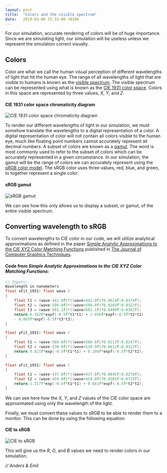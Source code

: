 ```yaml
---
layout: post
title:  "Colors and the visible spectrum"
date:   2019-03-06 15:31:00 +0100
---
```


For our simulation, accurate rendering of colors will be of huge importance.
Since we are simulating light, our simulation will be useless unless we represent the simulation correct visually.

## Colors

Color are what we call the human visual perception of different wavelengths of light that hit the human eye. The range of all wavelengths of light that are visible to humans is known as the [visible spectrum](https://en.wikipedia.org/wiki/Visible_spectrum). The visible spectrum can be represented using what is known as the [CIE 1931 color space](https://en.wikipedia.org/wiki/CIE_1931_color_space). Colors in this space are represented by three values, *X*, *Y*, and *Z*.

#### CIE 1931 color space chromaticity diagram
![CIE 1931 color space chromaticity diagram](/Darkside/assets/CIE1931xy.png)

To render our different wavelengths of light in our simulation, we must somehow translate the wavelengths to a digital representation of a color. A digital representation of color will not contain all colors visible to the human eye, much like floating point numbers cannot accurately represent all decimal numbers. A subset of colors are known as a [gamut](https://en.wikipedia.org/wiki/Gamut). The word is most commonly used to refer to the subset of colors which can be accurately represented in a given circumstance. In our simulation, the gamut will be the range of colors we can accurately represent using the [sRGB color model](https://en.wikipedia.org/wiki/RGB_color_model). The sRGB color uses three values, red, blue, and green, to together represent a single color.

#### sRGB gamut
![sRGB gamut](/Darkside/assets/sRGBgamut.png)

We can see how this only allows us to display a subset, or gamut, of the entire visible spectrum.

## Converting wavelength to sRGB

To convert wavelengths to CIE color in our code, we will utilize analytical  approximations as defined in the paper [Simple Analytic Approximations to the CIE XYZ Color Matching Functions](http://jcgt.org/published/0002/02/01/) published in [The Journal of Computer Graphics Techniques](http://jcgt.org/).

#### Code from *Simple Analytic Approximations to the CIE XYZ Color Matching Functions*:
```c
// Inputs:
Wavelength in nanometers
float xFit_1931( float wave )
{
    float t1 = (wave-442.0f)*((wave<442.0f)?0.0624f:0.0374f);
    float t2 = (wave-599.8f)*((wave<599.8f)?0.0264f:0.0323f);
    float t3 = (wave-501.1f)*((wave<501.1f)?0.0490f:0.0382f);
    return 0.362f*expf(-0.5f*t1*t1) + 1.056f*expf(-0.5f*t2*t2)
    - 0.065f*expf(-0.5f*t3*t3);
}

float yFit_1931( float wave )
{
    float t1 = (wave-568.8f)*((wave<568.8f)?0.0213f:0.0247f);
    float t2 = (wave-530.9f)*((wave<530.9f)?0.0613f:0.0322f);
    return 0.821f*exp(-0.5f*t1*t1) + 0.286f*expf(-0.5f*t2*t2);
}

float zFit_1931( float wave )
{
    float t1 = (wave-437.0f)*((wave<437.0f)?0.0845f:0.0278f);
    float t2 = (wave-459.0f)*((wave<459.0f)?0.0385f:0.0725f);
    return 1.217f*exp(-0.5f*t1*t1) + 0.681f*expf(-0.5f*t2*t2);
}
```

We can see here how the *X*, *Y*, and *Z* values of the CIE color space are approximated using only the wavelength of the light.

Finally, we must convert these values to sRGB to be able to render them to a monitor. This can be done by using the following equation:

#### CIE to sRGB
![CIE to sRGB](/Darkside/assets/cietosrgb.svg)

This will give us the *R*, *G*, and *B* values we need to render colors in our simulation.

*// Anders & Emil*
